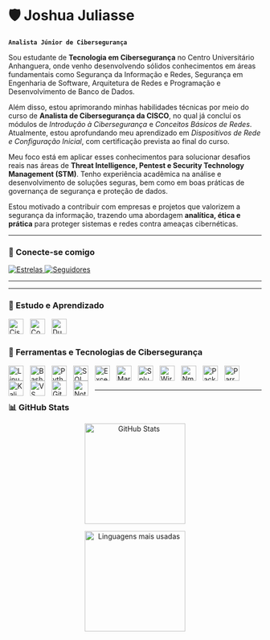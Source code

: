# 🛡️ Joshua Juliasse

**`Analista Júnior de Cibersegurança`**

Sou estudante de **Tecnologia em Cibersegurança** no Centro Universitário Anhanguera, onde venho desenvolvendo sólidos conhecimentos em áreas fundamentais como Segurança da Informação e Redes, Segurança em Engenharia de Software, Arquitetura de Redes e Programação e Desenvolvimento de Banco de Dados.

Além disso, estou aprimorando minhas habilidades técnicas por meio do curso de **Analista de Cibersegurança da CISCO**, no qual já concluí os módulos de *Introdução à Cibersegurança* e *Conceitos Básicos de Redes*. Atualmente, estou aprofundando meu aprendizado em *Dispositivos de Rede e Configuração Inicial*, com certificação prevista ao final do curso.

Meu foco está em aplicar esses conhecimentos para solucionar desafios reais nas áreas de **Threat Intelligence, Pentest e Security Technology Management (STM)**. Tenho experiência acadêmica na análise e desenvolvimento de soluções seguras, bem como em boas práticas de governança de segurança e proteção de dados.

Estou motivado a contribuir com empresas e projetos que valorizem a segurança da informação, trazendo uma abordagem **analítica, ética e prática** para proteger sistemas e redes contra ameaças cibernéticas.

---

### 📌 Conecte-se comigo

<p align="left">
<a href="https://github.com/JoshuaJuliasse">
    <img 
        alt="Estrelas" 
        title="Total de estrelas GitHub" 
        src="https://custom-icon-badges.demolab.com/github/stars/JoshuaJuliasse?color=55960c&style=for-the-badge&labelColor=488207&logo=star&label=Estrelas"
    />
</a>
<a href="https://github.com/JoshuaJuliasse?tab=followers">
    <img 
        alt="Seguidores" 
        title="Me siga no GitHub" 
        src="https://custom-icon-badges.demolab.com/github/followers/JoshuaJuliasse?color=236ad3&labelColor=1155ba&style=for-the-badge&logo=github&label=Seguidores&logoColor=white"
    />
</a>
</p>

---

---

### 📘 Estudo e Aprendizado

<img 
    align="left" 
    alt="Cisco Networking Academy" 
    title="Cisco Networking Academy (Curso de Analista de Cibersegurança)" 
    width="30px" 
    style="padding-right: 10px;" 
    src="https://cdn.simpleicons.org/cisco/1BA0D7" 
/>
<img 
    align="left" 
    alt="Coursera" 
    title="Coursera (Cursos Google, Cybersecurity, etc.)" 
    width="30px" 
    style="padding-right: 10px;" 
    src="https://cdn.simpleicons.org/coursera/0056D2" 
/>
<img 
    align="left" 
    alt="Duolingo" 
    title="Duolingo (Estudo contínuo de inglês técnico)" 
    width="30px" 
    style="padding-right: 10px;" 
    src="https://cdn.simpleicons.org/duolingo/58CC02" 
/>

<br/><br/>


### 🔐 Ferramentas e Tecnologias de Cibersegurança

<img 
    align="left" 
    alt="Linux" 
    title="Linux" 
    width="30px" 
    style="padding-right: 10px;" 
    src="https://cdn.jsdelivr.net/gh/devicons/devicon@latest/icons/linux/linux-original.svg" 
/>
<img 
    align="left" 
    alt="Bash" 
    title="Bash Script" 
    width="30px" 
    style="padding-right: 10px;" 
    src="https://cdn.jsdelivr.net/gh/devicons/devicon@latest/icons/bash/bash-original.svg" 
/>
<img 
    align="left" 
    alt="Python" 
    title="Python (scripts, automações)" 
    width="30px" 
    style="padding-right: 10px;" 
    src="https://cdn.jsdelivr.net/gh/devicons/devicon@latest/icons/python/python-original.svg" 
/>
<img 
    align="left" 
    alt="SQL" 
    title="SQL (Consulta e Auditoria de Dados)" 
    width="30px" 
    style="padding-right: 10px;" 
    src="https://cdn.jsdelivr.net/gh/devicons/devicon@latest/icons/mysql/mysql-original.svg" 
/>
<img 
    align="left" 
    alt="Excel" 
    title="Microsoft Excel (Dashboards, Análise)" 
    width="30px" 
    style="padding-right: 10px;" 
    src="https://upload.wikimedia.org/wikipedia/commons/7/73/Microsoft_Excel_2013_logo.svg" 
/>
<img 
    align="left" 
    alt="Markdown" 
    title="Markdown (Documentação)" 
    width="30px" 
    style="padding-right: 10px;" 
    src="https://cdn.simpleicons.org/markdown/000000" 
/>
<img 
    align="left" 
    alt="Splunk" 
    title="Splunk (SIEM - Análise de Logs)" 
    width="30px" 
    style="padding-right: 10px;" 
    src="https://cdn.simpleicons.org/splunk/000000" 
/>
<img 
    align="left" 
    alt="Wireshark" 
    title="Wireshark (Análise de Pacotes)" 
    width="30px" 
    style="padding-right: 10px;" 
    src="https://cdn.simpleicons.org/wireshark/1679A7" 
/>
<img 
    align="left" 
    alt="Nmap" 
    title="Nmap (Varredura de portas, rede)" 
    width="30px" 
    style="padding-right: 10px;" 
    src="https://cdn.simpleicons.org/nmap/000000" 
/>
<img 
    align="left" 
    alt="Packet Tracer" 
    title="Packet Tracer (Simulação de Topologias de Rede)" 
    width="30px" 
    style="padding-right: 10px;" 
    src="https://upload.wikimedia.org/wikipedia/commons/3/3c/Cisco_Packet_Tracer_Icon.svg" 
/>
<img 
    align="left" 
    alt="Parrot OS" 
    title="Parrot OS (Segurança ofensiva e forense)" 
    width="30px" 
    style="padding-right: 10px;" 
    src="https://cdn.simpleicons.org/parrotsecurity/2CCCB7" 
/>
<img 
    align="left" 
    alt="Kali Linux" 
    title="Kali Linux (Pentest OS)" 
    width="30px" 
    style="padding-right: 10px;" 
    src="https://cdn.simpleicons.org/kalilinux/557C94" 
/>
<img 
    align="left" 
    alt="VS Code" 
    title="Visual Studio Code (Editor)" 
    width="30px" 
    style="padding-right: 10px;" 
    src="https://cdn.jsdelivr.net/gh/devicons/devicon@latest/icons/vscode/vscode-original.svg" 
/>
<img 
    align="left" 
    alt="Git" 
    title="Git (Controle de versão)" 
    width="30px" 
    style="padding-right: 10px;" 
    src="https://cdn.jsdelivr.net/gh/devicons/devicon@latest/icons/git/git-original.svg" 
/>
<img 
    align="left" 
    alt="Notion" 
    title="Notion (Documentação e organização)" 
    width="30px" 
    style="padding-right: 10px;" 
    src="https://cdn.simpleicons.org/notion/000000" 
/>

<br/><br/>

---

### 📊 GitHub Stats

<p align="center">
  <img 
    alt="GitHub Stats" 
    height="200" 
    src="https://github-readme-stats.vercel.app/api?username=JoshuaJuliasse&show_icons=true&theme=tokyonight&include_all_commits=true&locale=pt-br" 
  />
</p>

<p align="center">
  <img 
    alt="Linguagens mais usadas" 
    height="200" 
    src="https://github-readme-stats.vercel.app/api/top-langs/?username=JoshuaJuliasse&theme=tokyonight&layout=compact&custom_title=Tecnologias&langs_count=8" 
  />
</p>
